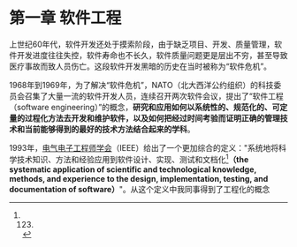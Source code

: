 # 第一章 软件工程

上世纪60年代，软件开发还处于摸索阶段，由于缺乏项目、开发、质量管理，软件开发进度往往失控，软件寿命也不长久，软件质量问题更是层出不穷，甚至导致医疗事故而致人员伤亡。这段软件开发黑暗的历史在当时被称为“软件危机”。

1968年到1969年，为了解决“软件危机”，NATO（北大西洋公约组织）的科技委员会召集了大量一流的软件开发人员，连续召开两次软件会议，提出了“软件工程（software engineering）”的概念，**研究和应用如何以系统性的、规范化的、可定量的过程化方法去开发和维护软件，以及如何把经过时间考验而证明正确的管理技术和当前能够得到的最好的技术方法结合起来的学科**。

1993年，[电气电子工程师学会](https://zh.wikipedia.org/wiki/电气电子工程师学会)（IEEE）给出了一个更加综合的定义："系统地将科学技术知识、方法和经验应用到软件设计、实现、测试和文档化[^1]**（the systematic application of scientific and technological knowledge, methods, and experience to the design, implementation, testing, and documentation of software）**"。从这个定义中我同事得到了工程化的概念

[^1]: 123.

